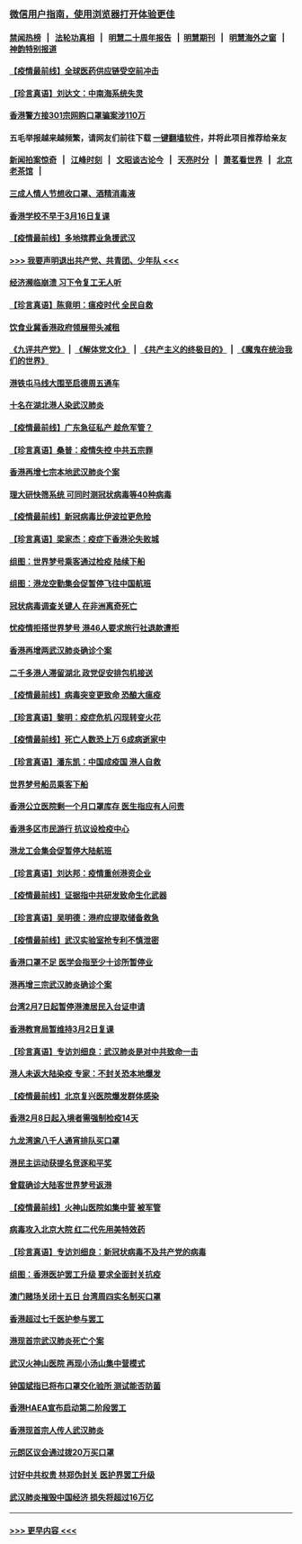 ### [微信用户指南，使用浏览器打开体验更佳](https://github.com/gfw-breaker/banned-news1/blob/master/indexes/wechat-guide.md?t=0)
#### [禁闻热榜](热点新闻.md?t=0)  &nbsp;&nbsp;|&nbsp;&nbsp; [法轮功真相](https://github.com/gfw-breaker/truth/blob/master/README.md?t=0) &nbsp;&nbsp;|&nbsp;&nbsp; [明慧二十周年报告](https://github.com/gfw-breaker/mh-reports/blob/master/README.md?t=0) &nbsp;&nbsp;|&nbsp;&nbsp;[明慧期刊](https://github.com/gfw-breaker/mh-qikan) &nbsp;&nbsp;|&nbsp;&nbsp; [明慧海外之窗](https://github.com/gfw-breaker/mh-news/blob/master/README.md?t=0) &nbsp;&nbsp;|&nbsp;&nbsp; [神韵特别报道](https://github.com/gfw-breaker/mh-news/blob/master/shenyun.md?t=0)
#### [【疫情最前线】全球医药供应链受空前冲击](../pages/nsc415/n11869614.md?t=02162222) 
#### [【珍言真语】刘达文：中南海系统失灵](../pages/nsc415/n11869465.md?t=02162222) 
#### [香港警方接301宗网购口罩骗案涉110万](../pages/nsc415/n11867572.md?t=02162222) 
#### 五毛举报越来越频繁，请网友们前往下载 [一键翻墙软件](https://github.com/gfw-breaker/ssr-accounts)，并将此项目推荐给亲友
#### [新闻拍案惊奇](https://github.com/gfw-breaker/banned-news1/blob/master/pages/link4.md) &nbsp;&nbsp;|&nbsp;&nbsp; [江峰时刻](https://github.com/gfw-breaker/banned-news1/blob/master/pages/link4.md) &nbsp;&nbsp;|&nbsp;&nbsp; [文昭谈古论今](https://github.com/gfw-breaker/banned-news1/blob/master/pages/link4.md) &nbsp;&nbsp;|&nbsp;&nbsp; [天亮时分](https://github.com/gfw-breaker/banned-news1/blob/master/pages/link4.md) &nbsp;&nbsp;|&nbsp;&nbsp; [萧茗看世界](https://github.com/gfw-breaker/banned-news1/blob/master/pages/link4.md) &nbsp;&nbsp;|&nbsp;&nbsp; [北京老茶馆](https://github.com/gfw-breaker/banned-news1/blob/master/pages/link4.md) &nbsp;&nbsp;|&nbsp;&nbsp; 
#### [三成人情人节想收口罩、酒精消毒液](../pages/nsc415/n11867523.md?t=02162222) 
#### [香港学校不早于3月16日复课](../pages/nsc415/n11867498.md?t=02162222) 
#### [【疫情最前线】多地殡葬业急援武汉](../pages/nsc415/n11866914.md?t=02162222) 
#### [>>> 我要声明退出共产党、共青团、少年队 <<<](https://github.com/begood0513/goodnews/blob/master/quit/letter.md) 
#### [经济濒临崩溃 习下令复工无人听](../pages/nsc415/n11867269.md?t=02162222) 
#### [【珍言真语】陈竟明：瘟疫时代 全民自救](../pages/nsc415/n11866765.md?t=02162222) 
#### [饮食业冀香港政府领展带头减租](../pages/nsc415/n11864876.md?t=02162222) 
#### [《九评共产党》](https://github.com/begood0513/9ping.md/blob/master/README.md) &nbsp;|&nbsp; [《解体党文化》](../../../../jtdwh.md/blob/master/README.md)  &nbsp;|&nbsp; [《共产主义的终极目的》](../../../../gczydzjmd.md/blob/master/README.md) &nbsp;|&nbsp; [《魔鬼在统治我们的世界》](../../../../mgztzwmdsj.md/blob/master/README.md) 
#### [港铁屯马线大围至启德周五通车](../pages/nsc415/n11864842.md?t=02162222) 
#### [十名在湖北港人染武汉肺炎](../pages/nsc415/n11864807.md?t=02162222) 
#### [【疫情最前线】广东急征私产 趁危军管？](../pages/nsc415/n11864205.md?t=02162222) 
#### [【珍言真语】桑普：疫情失控 中共五宗罪](../pages/nsc415/n11864157.md?t=02162222) 
#### [香港再增七宗本地武汉肺炎个案](../pages/nsc415/n11862405.md?t=02162222) 
#### [理大研快筛系统 可同时测冠状病毒等40种病毒](../pages/nsc415/n11862376.md?t=02162222) 
#### [【疫情最前线】新冠病毒比伊波拉更危险](../pages/nsc415/n11862199.md?t=02162222) 
#### [【珍言真语】梁家杰：疫症下香港沦失败城](../pages/nsc415/n11861588.md?t=02162222) 
#### [组图：世界梦号乘客通过检疫 陆续下船](../pages/nsc415/n11858302.md?t=02162222) 
#### [组图：港龙空勤集会促暂停飞往中国航班](../pages/nsc415/n11858190.md?t=02162222) 
#### [冠状病毒调查关键人 在非洲离奇死亡](../pages/nsc415/n11859798.md?t=02162222) 
#### [忧疫情拒搭世界梦号 港46人要求旅行社退款遭拒](../pages/nsc415/n11859849.md?t=02162222) 
#### [香港再增两武汉肺炎确诊个案](../pages/nsc415/n11859833.md?t=02162222) 
#### [二千多港人滞留湖北 政党促安排包机接送](../pages/nsc415/n11859831.md?t=02162222) 
#### [【疫情最前线】病毒突变更致命 恐酿大瘟疫](../pages/nsc415/n11859604.md?t=02162222) 
#### [【珍言真语】黎明：疫症危机 闪现转变火花](../pages/nsc415/n11859199.md?t=02162222) 
#### [【疫情最前线】死亡人数恐上万 6成病逝家中](../pages/nsc415/n11856687.md?t=02162222) 
#### [【珍言真语】潘东凯：中国成疫国 港人自救](../pages/nsc415/n11856962.md?t=02162222) 
#### [世界梦号船员乘客下船](../pages/nsc415/n11856883.md?t=02162222) 
#### [香港公立医院剩一个月口罩库存 医生指应有人问责](../pages/nsc415/n11856875.md?t=02162222) 
#### [香港多区市民游行 抗议设检疫中心](../pages/nsc415/n11856866.md?t=02162222) 
#### [港龙工会集会促暂停大陆航班](../pages/nsc415/n11856840.md?t=02162222) 
#### [【珍言真语】刘达邦：疫情重创港资企业](../pages/nsc415/n11854274.md?t=02162222) 
#### [【疫情最前线】证据指中共研发致命生化武器](../pages/nsc415/n11853087.md?t=02162222) 
#### [【珍言真语】吴明德：港府应提取储备救急](../pages/nsc415/n11852734.md?t=02162222) 
#### [【疫情最前线】武汉实验室抢专利不慎泄密](../pages/nsc415/n11850310.md?t=02162222) 
#### [香港口罩不足 医学会指至少十诊所暂停业](../pages/nsc415/n11850301.md?t=02162222) 
#### [港再增三宗武汉肺炎确诊个案](../pages/nsc415/n11850328.md?t=02162222) 
#### [台湾2月7日起暂停港澳居民入台证申请](../pages/nsc415/n11850304.md?t=02162222) 
#### [香港教育局暂维持3月2日复课](../pages/nsc415/n11850260.md?t=02162222) 
#### [【珍言真语】专访刘细良：武汉肺炎是对中共致命一击](../pages/nsc415/n11849934.md?t=02162222) 
#### [港人未返大陆染疫 专家：不封关恐本地爆发](../pages/nsc415/n11848021.md?t=02162222) 
#### [【疫情最前线】北京复兴医院爆发群体感染](../pages/nsc415/n11847626.md?t=02162222) 
#### [香港2月8日起入境者需强制检疫14天](../pages/nsc415/n11847658.md?t=02162222) 
#### [九龙湾逾八千人通宵排队买口罩](../pages/nsc415/n11847647.md?t=02162222) 
#### [港民主运动获提名竞逐和平奖](../pages/nsc415/n11847633.md?t=02162222) 
#### [曾载确诊大陆客世界梦号返港](../pages/nsc415/n11847608.md?t=02162222) 
#### [【疫情最前线】火神山医院如集中营 被军管](../pages/nsc415/n11847524.md?t=02162222) 
#### [病毒攻入北京大院 红二代先用美特效药](../pages/nsc415/n11847427.md?t=02162222) 
#### [【珍言真语】专访刘细良：新冠状病毒不及共产党的病毒](../pages/nsc415/n11847164.md?t=02162222) 
#### [组图：香港医护罢工升级 要求全面封关抗疫](../pages/nsc415/n11844107.md?t=02162222) 
#### [澳门赌场关闭十五日 台湾周四实名制买口罩](../pages/nsc415/n11845083.md?t=02162222) 
#### [香港超过七千医护参与罢工](../pages/nsc415/n11845051.md?t=02162222) 
#### [港现首宗武汉肺炎死亡个案](../pages/nsc415/n11844998.md?t=02162222) 
#### [武汉火神山医院 再现小汤山集中营模式](../pages/nsc415/n11844763.md?t=02162222) 
#### [钟国斌指已将布口罩交化验所 测试能否防菌](../pages/nsc415/n11842783.md?t=02162222) 
#### [香港HAEA宣布启动第二阶段罢工](../pages/nsc415/n11842723.md?t=02162222) 
#### [香港现首宗人传人武汉肺炎](../pages/nsc415/n11842766.md?t=02162222) 
#### [元朗区议会通过拨20万买口罩](../pages/nsc415/n11842754.md?t=02162222) 
#### [讨好中共权贵 林郑伪封关 医护界罢工升级](../pages/nsc415/n11842359.md?t=02162222) 
#### [武汉肺炎摧毁中国经济 损失将超过16万亿](../pages/nsc415/n11839723.md?t=02162222) 

----
#### [ >>> 更早内容 <<< ](../indexes/nsc415-earlier.md)
